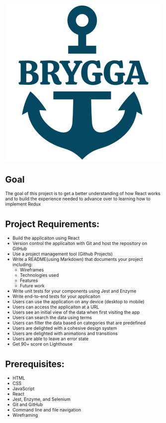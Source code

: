 ![alt text](https://github.com/TheFlyingWhale/Brygga/blob/main/src/common/images/logo512.png "Logo")

# Goal
The goal of this project is to get a better understanding of how React works and to build the experience needed to advance over to learning how to implement Redux

# Project Requirements:
* Build the applicaiton using React
* Version control the applicaiton with Git and host the repository on GitHub
* Use a project management tool (Github Projects)
* Write a README(using Markdown) that documents your project including:
    * Wireframes
    * Technologies used
    * Features
    * Future work
* Write unit tests for your components using Jest and Enzyme
* Write end-to-end tests for your applicaiton
* Users can use the application on any device (desktop to mobile)
* Users can access the applicaiton at a URL
* Users see an initial view of the data when first visiting the app
* Users can search the data using terms
* Users can filter the data based on categories that are predefined
* Users are delighted with a cohesive design system
* Users are delighted with animations and transitions
* Users are able to leave an error state
* Get 90+ score on Lighthouse

# Prerequisites:
* HTML
* CSS
* JavaScript
* React
* Jest, Enzyme, and Selenium
* Git and GitHub
* Command line and file navigation
* Wireframing